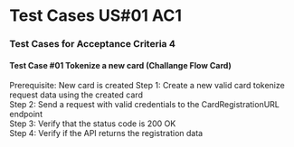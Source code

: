 # Test Cases US#01 AC1

### Test Cases for Acceptance Criteria 4

#### Test Case #01 Tokenize a new card (Challange Flow Card)
Prerequisite: New card is created
Step 1: Create a new valid card tokenize request data using the created card <br>
Step 2: Send a request with valid credentials to the CardRegistrationURL endpoint <br>
Step 3: Verify that the status code is 200 OK <br>
Step 4: Verify if the API returns the registration data <br>